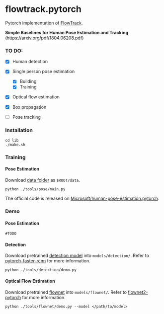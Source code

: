 # flowtrack.pytorch
Pytorch implementation of [FlowTrack](https://arxiv.org/pdf/1804.06208.pdf).

**Simple Baselines for Human Pose Estimation and Tracking** (https://arxiv.org/pdf/1804.06208.pdf)



### TO DO:

- [x] Human detection
- [x] Single person pose estimation
	- [x] Building
	- [x] Training
- [x] Optical flow estimation
- [x] Box propagation
- [ ] Pose tracking




### Installation

```shell
cd lib
./make.sh
```



### Training

#### Pose Estimation

Download [data folder](https://drive.google.com/drive/folders/1RqsY3ONtYlxQfLg2acJm36qTtqvHDCik?usp=sharing) as `$ROOT/data`. 

```shell
python ./tools/pose/main.py
```

The official code is released on [Microsoft/human-pose-estimation.pytorch](https://github.com/simochen/flowtrack.pytorch/issues/url).

### 

### Demo

#### Pose Estimation

`#TODO`

#### Detection

Download pretrained [detection model](https://drive.google.com/file/d/18PKsPqSBx7C940zz95siAKiI_6aSE5hO/view?usp=sharing) into `models/detection/`. Refer to [pytorch-faster-rcnn](https://github.com/ruotianluo/pytorch-faster-rcnn) for more information.

```shell
python ./tools/detection/demo.py
```

#### 

#### Optical Flow Estimation

Download pretrained [flownet](https://drive.google.com/file/d/17d0x6q3FZZCfHMz7vND8E78WIZreqito/view?usp=sharing) into `models/flownet/`. Refer to [flownet2-pytorch](https://github.com/NVIDIA/flownet2-pytorch) for more information.

```shell
python ./tools/flownet/demo.py --model </path/to/model>
```

